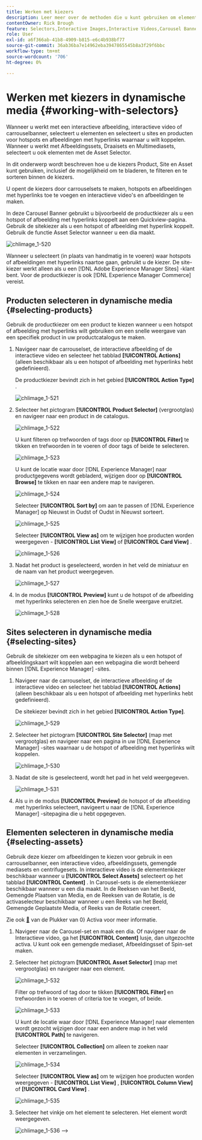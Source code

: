 ```yaml
---
title: Werken met kiezers
description: Leer meer over de methoden die u kunt gebruiken om elementen te selecteren voor interactieve afbeeldingen, interactieve video's en carrouselbanners in Dynamic Media.
contentOwner: Rick Brough
feature: Selectors,Interactive Images,Interactive Videos,Carousel Banners
role: User
exl-id: a6f366ab-41b8-4909-b815-e6c4b938bf77
source-git-commit: 36ab36ba7e14962eba3947865545b8a3f29f6bbc
workflow-type: tm+mt
source-wordcount: '706'
ht-degree: 0%

---
```


# Werken met kiezers in dynamische media {#working-with-selectors}

Wanneer u werkt met een interactieve afbeelding, interactieve video of carrouselbanner, selecteert u elementen en selecteert u sites en producten voor hotspots en afbeeldingen met hyperlinks waarnaar u wilt koppelen. Wanneer u werkt met Afbeeldingssets, Draaisets en Multimediasets, selecteert u ook elementen met de Asset Selector.

In dit onderwerp wordt beschreven hoe u de kiezers Product, Site en Asset kunt gebruiken, inclusief de mogelijkheid om te bladeren, te filteren en te sorteren binnen de kiezers.

U opent de kiezers door carrouselsets te maken, hotspots en afbeeldingen met hyperlinks toe te voegen en interactieve video&#39;s en afbeeldingen te maken.

In deze Carousel Banner gebruikt u bijvoorbeeld de productkiezer als u een hotspot of afbeelding met hyperlinks koppelt aan een Quickview-pagina. Gebruik de sitekiezer als u een hotspot of afbeelding met hyperlink koppelt. Gebruik de functie Asset Selector wanneer u een dia maakt.

![ chlimage_1-520 ](assets/chlimage_1-520.png)

Wanneer u selecteert (in plaats van handmatig in te voeren) waar hotspots of afbeeldingen met hyperlinks naartoe gaan, gebruikt u de kiezer. De site-kiezer werkt alleen als u een [!DNL Adobe Experience Manager Sites] -klant bent. Voor de productkiezer is ook [!DNL Experience Manager Commerce] vereist.

## Producten selecteren in dynamische media {#selecting-products}

Gebruik de productkiezer om een product te kiezen wanneer u een hotspot of afbeelding met hyperlinks wilt gebruiken om een snelle weergave van een specifiek product in uw productcatalogus te maken.

1. Navigeer naar de carrouselset, de interactieve afbeelding of de interactieve video en selecteer het tabblad **[!UICONTROL Actions]** (alleen beschikbaar als u een hotspot of afbeelding met hyperlinks hebt gedefinieerd).

   De productkiezer bevindt zich in het gebied **[!UICONTROL Action Type]** .

   ![ chlimage_1-521 ](assets/chlimage_1-521.png)

1. Selecteer het pictogram **[!UICONTROL Product Selector]** (vergrootglas) en navigeer naar een product in de catalogus.

   ![ chlimage_1-522 ](assets/chlimage_1-522.png)

   U kunt filteren op trefwoorden of tags door op **[!UICONTROL Filter]** te tikken en trefwoorden in te voeren of door tags of beide te selecteren.

   ![ chlimage_1-523 ](assets/chlimage_1-523.png)

   U kunt de locatie waar door [!DNL Experience Manager] naar productgegevens wordt gebladerd, wijzigen door op **[!UICONTROL Browse]** te tikken en naar een andere map te navigeren.

   ![ chlimage_1-524 ](assets/chlimage_1-524.png)

   Selecteer **[!UICONTROL Sort by]** om aan te passen of [!DNL Experience Manager] op Nieuwst in Oudst of Oudst in Nieuwst sorteert.

   ![ chlimage_1-525 ](assets/chlimage_1-525.png)

   Selecteer **[!UICONTROL View as]** om te wijzigen hoe producten worden weergegeven - **[!UICONTROL List View]** of **[!UICONTROL Card View]** .

   ![ chlimage_1-526 ](assets/chlimage_1-526.png)

1. Nadat het product is geselecteerd, worden in het veld de miniatuur en de naam van het product weergegeven.

   ![ chlimage_1-527 ](assets/chlimage_1-527.png)

1. In de modus **[!UICONTROL Preview]** kunt u de hotspot of de afbeelding met hyperlinks selecteren en zien hoe de Snelle weergave eruitziet.

   ![ chlimage_1-528 ](assets/chlimage_1-528.png)

## Sites selecteren in dynamische media {#selecting-sites}

Gebruik de sitekiezer om een webpagina te kiezen als u een hotspot of afbeeldingskaart wilt koppelen aan een webpagina die wordt beheerd binnen [!DNL Experience Manager] -sites.

1. Navigeer naar de carrouselset, de interactieve afbeelding of de interactieve video en selecteer het tabblad **[!UICONTROL Actions]** (alleen beschikbaar als u een hotspot of afbeelding met hyperlinks hebt gedefinieerd).

   De sitekiezer bevindt zich in het gebied **[!UICONTROL Action Type]**.

   ![ chlimage_1-529 ](assets/chlimage_1-529.png)

1. Selecteer het pictogram **[!UICONTROL Site Selector]** (map met vergrootglas) en navigeer naar een pagina in uw [!DNL Experience Manager] -sites waarnaar u de hotspot of afbeelding met hyperlinks wilt koppelen.

   ![ chlimage_1-530 ](assets/chlimage_1-530.png)

1. Nadat de site is geselecteerd, wordt het pad in het veld weergegeven.

   ![ chlimage_1-531 ](assets/chlimage_1-531.png)

1. Als u in de modus **[!UICONTROL Preview]** de hotspot of de afbeelding met hyperlinks selecteert, navigeert u naar de [!DNL Experience Manager] -sitepagina die u hebt opgegeven.

## Elementen selecteren in dynamische media {#selecting-assets}

Gebruik deze kiezer om afbeeldingen te kiezen voor gebruik in een carrouselbanner, een interactieve video, afbeeldingssets, gemengde mediasets en centrifugesets. In interactieve video is de elementenkiezer beschikbaar wanneer u **[!UICONTROL Select Assets]** selecteert op het tabblad **[!UICONTROL Content]** . In Carousel-sets is de elementenkiezer beschikbaar wanneer u een dia maakt. In de Reeksen van het Beeld, Gemengde Plaatsen van Media, en de Reeksen van de Rotatie, is de activaselecteur beschikbaar wanneer u een Reeks van het Beeld, Gemengde Geplaatste Media, of Reeks van de Rotatie creeert.

Zie ook [&#128279;](/help/assets/search-assets.md#asset-selector) van de Plukker van 0&rbrace; Activa voor meer informatie.

1. Navigeer naar de Carousel-set en maak een dia. Of navigeer naar de Interactieve video, ga het **[!UICONTROL Content]** lusje, dan uitgezochte activa. U kunt ook een gemengde mediaset, Afbeeldingsset of Spin-set maken.
1. Selecteer het pictogram **[!UICONTROL Asset Selector]** (map met vergrootglas) en navigeer naar een element.

   ![ chlimage_1-532 ](assets/chlimage_1-532.png)

   Filter op trefwoord of tag door te tikken **[!UICONTROL Filter]** en trefwoorden in te voeren of criteria toe te voegen, of beide.

   ![ chlimage_1-533 ](assets/chlimage_1-533.png)

   U kunt de locatie waar door [!DNL Experience Manager] naar elementen wordt gezocht wijzigen door naar een andere map in het veld **[!UICONTROL Path]** te navigeren.

   Selecteer **[!UICONTROL Collection]** om alleen te zoeken naar elementen in verzamelingen.

   ![ chlimage_1-534 ](assets/chlimage_1-534.png)

   Selecteer **[!UICONTROL View as]** om te wijzigen hoe producten worden weergegeven - **[!UICONTROL List View]** , **[!UICONTROL Column View]** of **[!UICONTROL Card View]** .

   ![ chlimage_1-535 ](assets/chlimage_1-535.png)

1. Selecteer het vinkje om het element te selecteren. Het element wordt weergegeven.

   ![ chlimage_1-536 ](assets/chlimage_1-536.png)
—>
